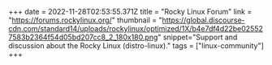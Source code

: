 +++
date = 2022-11-28T02:53:55.371Z
title = "Rocky Linux Forum"
link = "https://forums.rockylinux.org/"
thumbnail = "https://global.discourse-cdn.com/standard14/uploads/rockylinux/optimized/1X/b4e7df4d22be025527583b2364f54d05bd207cc8_2_180x180.png"
snippet="Support and discussion about the Rocky Linux (distro-linux)."
tags = ["linux-community"]
+++
